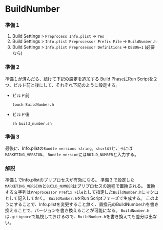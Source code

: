 BuildNumber
===========

### 準備１

1. Build Settings > `Preprocess Info.plist` => `Yes`
2. Build Settings > `Info.plist Preprocessor Prefix File` => `BuildNumber.h`
3. Build Settings > `Info.plist Preprosessor Definitions` => `DEBUG=1` (必要なら)

### 準備２

準備１が済んだら、続けて下記の設定を追加する
Build PhaseにRun Scriptを２つ、ビルド前と後にして、それぞれ下記のように設定する。

- ビルド前  

  `touch BuildNumber.h`

- ビルド後

   `sh build_number.sh`

### 準備３

最後に、Info.plistの`Bundle versions string, short`のところには`MARKETING_VERSION`、
`Bundle version`には`BUILD_NUMBER`と入力する。


### 解説

準備１でInfo.plistのプリプロセスが有効になる。
準備３で設定した`MARKETING_VERSION`と`BUILD_NUMBER`はプリプロセスの過程で置換される。
置換する文字列は`Preprocessor Prefix File`として指定した`BuildNumber.h`にマクロとして記入しておく。
`BuildNumber.h`をRun Scriptフェーズで生成する。
このようにすることで、Info.plistを変更すること無く、置換元のBuildNumber.hを書き換えることで、バージョンを書き換えることが可能になる。
`BuildNumber.h`は`.gitignore`で無視しておけるので、`BuildNumber.h`を書き換えても差分は出ない。

